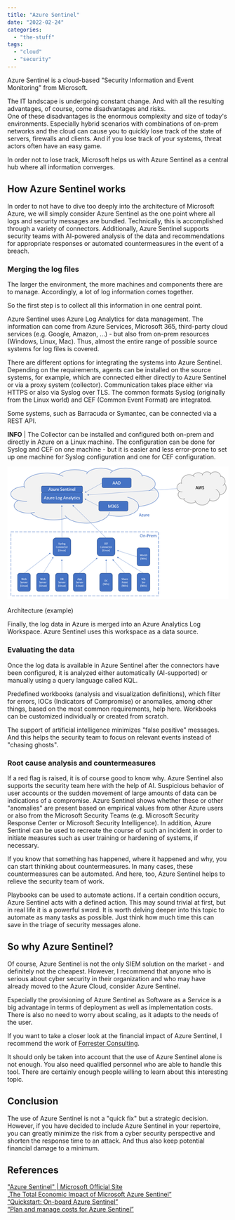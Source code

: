 ```yaml
---
title: "Azure Sentinel"
date: "2022-02-24"
categories: 
  - "the-stuff"
tags: 
  - "cloud"
  - "security"
---
```


Azure Sentinel is a cloud-based "Security Information and Event Monitoring" from Microsoft.

The IT landscape is undergoing constant change. And with all the resulting advantages, of course, come disadvantages and risks.  
One of these disadvantages is the enormous complexity and size of today's environments. Especially hybrid scenarios with combinations of on-prem networks and the cloud can cause you to quickly lose track of the state of servers, firewalls and clients. And if you lose track of your systems, threat actors often have an easy game.

In order not to lose track, Microsoft helps us with Azure Sentinel as a central hub where all information converges.

## How Azure Sentinel works

In order to not have to dive too deeply into the architecture of Microsoft Azure, we will simply consider Azure Sentinel as the one point where all logs and security messages are bundled. Technically, this is accomplished through a variety of connectors. Additionally, Azure Sentinel supports security teams with AI-powered analysis of the data and recommendations for appropriate responses or automated countermeasures in the event of a breach.

### Merging the log files

The larger the environment, the more machines and components there are to manage. Accordingly, a lot of log information comes together.

So the first step is to collect all this information in one central point.

Azure Sentinel uses Azure Log Analytics for data management. The information can come from Azure Services, Microsoft 365, third-party cloud services (e.g. Google, Amazon, …) - but also from on-prem resources (Windows, Linux, Mac). Thus, almost the entire range of possible source systems for log files is covered.

There are different options for integrating the systems into Azure Sentinel. Depending on the requirements, agents can be installed on the source systems, for example, which are connected either directly to Azure Sentinel or via a proxy system (collector). Communication takes place either via HTTPS or also via Syslog over TLS. The common formats Syslog (originally from the Linux world) and CEF (Common Event Format) are integrated.

Some systems, such as Barracuda or Symantec, can be connected via a REST API.

**INFO** | The Collector can be installed and configured both on-prem and directly in Azure on a Linux machine. The configuration can be done for Syslog and CEF on one machine - but it is easier and less error-prone to set up one machine for Syslog configuration and one for CEF configuration.

![](images/azure.sentinel.architecture.png)

Architecture (example)

Finally, the log data in Azure is merged into an Azure Analytics Log Workspace. Azure Sentinel uses this workspace as a data source.

### Evaluating the data

Once the log data is available in Azure Sentinel after the connectors have been configured, it is analyzed either automatically (AI-supported) or manually using a query language called KQL.

Predefined workbooks (analysis and visualization definitions), which filter for errors, IOCs (Indicators of Compromise) or anomalies, among other things, based on the most common requirements, help here. Workbooks can be customized individually or created from scratch.

The support of artificial intelligence minimizes "false positive" messages. And this helps the security team to focus on relevant events instead of "chasing ghosts".

### Root cause analysis and countermeasures

If a red flag is raised, it is of course good to know why. Azure Sentinel also supports the security team here with the help of AI. Suspicious behavior of user accounts or the sudden movement of large amounts of data can be indications of a compromise. Azure Sentinel shows whether these or other "anomalies" are present based on empirical values from other Azure users or also from the Microsoft Security Teams (e.g. Microsoft Security Response Center or Microsoft Security Intelligence). In addition, Azure Sentinel can be used to recreate the course of such an incident in order to initiate measures such as user training or hardening of systems, if necessary.

If you know that something has happened, where it happened and why, you can start thinking about countermeasures. In many cases, these countermeasures can be automated. And here, too, Azure Sentinel helps to relieve the security team of work.

Playbooks can be used to automate actions. If a certain condition occurs, Azure Sentinel acts with a defined action. This may sound trivial at first, but in real life it is a powerful sword. It is worth delving deeper into this topic to automate as many tasks as possible. Just think how much time this can save in the triage of security messages alone.

## So why Azure Sentinel?

Of course, Azure Sentinel is not the only SIEM solution on the market - and definitely not the cheapest. However, I recommend that anyone who is serious about cyber security in their organization and who may have already moved to the Azure Cloud, consider Azure Sentinel.

Especially the provisioning of Azure Sentinel as Software as a Service is a big advantage in terms of deployment as well as implementation costs. There is also no need to worry about scaling, as it adapts to the needs of the user.

If you want to take a closer look at the financial impact of Azure Sentinel, I recommend the work of [Forrester Consulting](https://aka.ms/sentinel-tei-report).

It should only be taken into account that the use of Azure Sentinel alone is not enough. You also need qualified personnel who are able to handle this tool. There are certainly enough people willing to learn about this interesting topic.

## Conclusion

The use of Azure Sentinel is not a "quick fix" but a strategic decision. However, if you have decided to include Azure Sentinel in your repertoire, you can greatly minimize the risk from a cyber security perspective and shorten the response time to an attack. And thus also keep potential financial damage to a minimum.

## References

["Azure Sentinel" | Microsoft Official Site](https://azure.microsoft.com/en-us/services/azure-sentinel)  
[„The Total Economic Impact of Microsoft Azure Sentinel”](https://aka.ms/sentinel-tei-report)  
[“Quickstart: On-board Azure Sentinel”](https://docs.microsoft.com/en-us/azure/sentinel/quickstart-onboard)  
[“Plan and manage costs for Azure Sentinel”](https://docs.microsoft.com/en-us/azure/sentinel/azure-sentinel-billing)
